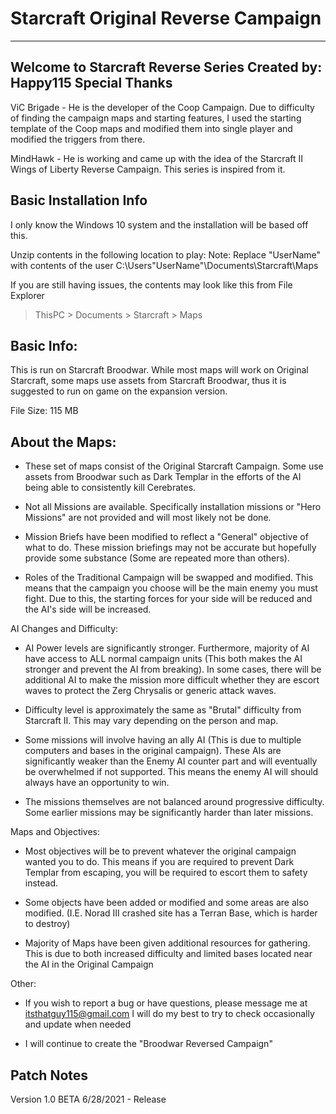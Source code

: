 # Starcraft Original Reverse Campaign


--------------------------------------------------------------------------------------------
Welcome to Starcraft Reverse Series
       Created by: Happy115
Special Thanks
--------------------------------------------------------------------------------------------
ViC Brigade - He is the developer of the Coop Campaign. Due to difficulty of finding the
campaign maps and starting features, I used the starting template of the Coop maps and
modified them into single player and modified the triggers from there.

MindHawk - He is working and came up with the idea of the Starcraft II Wings of Liberty
Reverse Campaign.  This series is inspired from it.

Basic Installation Info
--------------------------------------------------------------------------------------------

I only know the Windows 10 system and the installation will be based off this.

Unzip contents in the following location to play:
Note: Replace "UserName" with contents of the user
C:\Users\"UserName"\Documents\Starcraft\Maps

If you are still having issues, the contents may look like this from File Explorer

> ThisPC > Documents > Starcraft > Maps

Basic Info:
--------------------------------------------------------------------------------------------

This is run on Starcraft Broodwar.  While most maps will work on Original Starcraft, some
maps use assets from Starcraft Broodwar, thus it is suggested to run on game on the
expansion version.

File Size: 115 MB

About the Maps:
--------------------------------------------------------------------------------------------

- These set of maps consist of the Original Starcraft Campaign. Some use assets from Broodwar
  such as Dark Templar in the efforts of the AI being able to consistently kill Cerebrates.

- Not all Missions are available. Specifically installation missions or "Hero Missions" are
  not provided and will most likely not be done.

- Mission Briefs have been modified to reflect a "General" objective of what to do.  These
  mission briefings may not be accurate but hopefully provide some substance (Some are repeated
  more than others).

- Roles of the Traditional Campaign will be swapped and modified.  This means that the campaign
  you choose will be the main enemy you must fight.  Due to this, the starting forces for your
  side will be reduced and the AI's side will be increased.

AI Changes and Difficulty:

- AI Power levels are significantly stronger.  Furthermore, majority of AI have access to ALL
  normal campaign units (This both makes the AI stronger and prevent the AI from breaking).
  In some cases, there will be additional AI to make the mission more difficult whether they
  are escort waves to protect the Zerg Chrysalis or generic attack waves.

- Difficulty level is approximately the same as "Brutal" difficulty from Starcraft II. This
  may vary depending on the person and map.

- Some missions will involve having an ally AI (This is due to multiple computers and bases
  in the original campaign).  These AIs are significantly weaker than the Enemy AI counter
  part and will eventually be overwhelmed if not supported. This means the enemy AI will
  should always have an opportunity to win.

- The missions themselves are not balanced around progressive difficulty.  Some earlier
  missions may be significantly harder than later missions.

Maps and Objectives:

- Most objectives will be to prevent whatever the original campaign wanted you to do.
  This means if you are required to prevent Dark Templar from escaping, you will be required
  to escort them to safety instead.

- Some objects have been added or modified and some areas are also modified.
  (I.E. Norad III crashed site has a Terran Base, which is harder to destroy)

- Majority of Maps have been given additional resources for gathering.  This is due to
  both increased difficulty and limited bases located near the AI in the Original Campaign

Other:

- If you wish to report a bug or have questions, please message me at itsthatguy115@gmail.com
  I will do my best to try to check occasionally and update when needed

- I will continue to create the "Broodwar Reversed Campaign"

Patch Notes
--------------------------------------------------------------------------------------------
Version 1.0 BETA
6/28/2021 - Release
